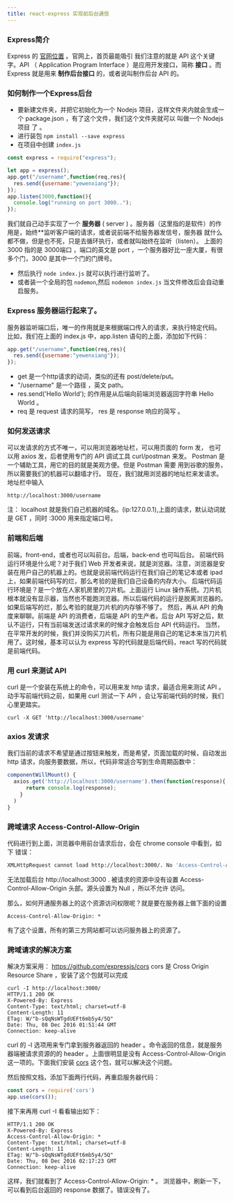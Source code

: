 ```yaml
---
title: react-express 实现前后台通信
---
```


### Express简介
Express 的 [官网位置](http://www.expressjs.com.cn/) 。官网上，首页最能吸引 我们注意的就是 API 这个关键字。API （ Application Program Interface ）是应用开发接口，简称 **接口** 。而 Express 就是用来 **制作后台接口** 的，或者说叫制作后台 API 的。

### 如何制作一个Express后台

- 要新建文件夹，并把它初始化为一个 Nodejs 项目，这样文件夹内就会生成一个 package.json ，有了这个文件，我们这个文件夹就可以 叫做一个 Nodejs 项目 了 。
- 进行装包 `npm install --save express`
- 在项目中创建 `index.js`

```js
const express = require("express");

let app = express();
app.get("/username",function(req,res){
  res.send({username:"yewenxiang"});
});
app.listen(3000,function(){
  console.log("running on port 3000..");
});
```
我们就自己动手实现了一个 **服务器** ( server ) 。服务器（这里指的是软件）的作用是，始终**监听客户端的请求，或者说前端不给服务器发信号，服务器 就什么都不做，但是也不死，只是去循环执行，或者就叫始终在监听（listen）。
上面的 3000 指的是 3000端口 ，端口的英文是 port ，一个服务器好比一座大厦，有很多个门，3000 是其中一个门的门牌号。

- 然后执行 `node index.js` 就可以执行进行监听了。
- 或者装一个全局的包 `nodemon`,然后 `nodemon index.js` 当文件修改后会自动重启服务。

### Express 服务器运行起来了。

服务器监听端口后，唯一的作用就是来根据端口传入的请求，来执行特定代码。
比如，我们在上面的 index.js 中，app.listen 语句的上面，添加如下代码：

```js
app.get("/username",function(req,res){
  res.send({username:"yewenxiang"});
});
```

- get 是一个http请求的动词，类似的还有 post/delete/put。
- "/username" 是一个路径 ，英文 path。
- res.send('Hello World'); 的作用是从后端向前端浏览器返回字符串 Hello World 。
- req 是 request 请求的简写， res 是 response 响应的简写 。

### 如何发送请求

可以发请求的方式不唯一，可以用浏览器地址栏，可以用页面的 form 发， 也可以用 axios 发，后者使用专门的 API 调试工具 curl/postman 来发。
Postman 是一个辅助工具，用它的目的就是美观方便。但是 Postman 需要 用到谷歌的服务，所以需要我们的机器可以翻墙才行。
现在，我们就用浏览器的地址栏来发请求。地址栏中输入

```
http://localhost:3000/username
```
注： localhost 就是我们自己机器的域名。(ip:127.0.0.1),上面的请求，默认动词就是 GET ，同时 :3000 用来指定端口号。

### 前端和后端

前端，front-end，或者也可以叫前台。后端，back-end 也可叫后台。
前端代码运行环境是什么呢？对于我们 Web 开发者来说，就是浏览器。注意，浏览器是安装在用户自己的机器上的。也就是说前端代码运行在我们自己的笔记本或者 ipad 上，如果前端代码写的烂，那么考验的是我们自己设备的内存大小。
后端代码运行环境是？是一个放在人家机房里的刀片机。上面运行 Linux 操作系统。刀片机根本就没有显示器，当然也不能跑浏览器。所以后端代码的运行是脱离浏览器的。如果后端写的烂，那么考验的就是刀片机的内存够不够了。
然后，再从 API 的角度来聊聊。前端是 API 的消费者，后端是 API 的生产者。后台 API 写好之后，默认不运行，只有当前端发送过请求来的时候才会触发后台 API 代码运行。
当然，在平常开发的时候，我们并没购买刀片机，所有只能是用自己的笔记本来当刀片机用了。这时候，基本可以认为 express 写的代码就是后端代码，react 写的代码就是前端代码。

### 用 curl 来测试 API

curl 是一个安装在系统上的命令，可以用来发 http 请求，最适合用来测试 API 。
动手写前端代码之前，如果用 curl 测试一下 API ，会让写前端代码的时候，我们心里更踏实。

```
curl -X GET 'http://localhost:3000/username'
```

### axios 发请求

我们当前的请求不希望是通过按钮来触发，而是希望，页面加载的时候，自动发出 http 请求，向服务要数据，所以，代码非常适合写到生命周期函数中：

```js
componentWillMount() {
  axios.get('http://localhost:3000/username').then(function(response){
      return console.log(response);
    }
  )
}
```

### 跨域请求 Access-Control-Allow-Origin

代码进行到上面，浏览器中用前台请求后台，会在 chrome console 中看到，如下 错误：

```bash
XMLHttpRequest cannot load http://localhost:3000/. No 'Access-Control-Allow-Origin' header is present on the requested resource. Origin 'null' is therefore not allowed access.
```
无法加载后台 http://localhost:3000 . 被请求的资源中没有设置 Access-Control-Allow-Origin 头部。源头设置为 Null ，所以不允许 访问。

那么，如何开通服务器上的这个资源访问权限呢？就是要在服务器上做下面的设置

```
Access-Control-Allow-Origin: *
```
有了这个设置，所有的第三方网站都可以访问服务器上的资源了。

### 跨域请求的解决方案

解决方案采用： https://github.com/expressjs/cors
cors 是 Cross Origin Resource Share ，安装了这个包就可以完成

```
curl -I http://localhost:3000/
HTTP/1.1 200 OK
X-Powered-By: Express
Content-Type: text/html; charset=utf-8
Content-Length: 11
ETag: W/"b-sQqNsWTgdUEFt6mb5y4/5Q"
Date: Thu, 08 Dec 2016 01:51:44 GMT
Connection: keep-alive
```
curl 的 -I 选项用来专门拿到服务器返回的 header 。命令返回的信息，就是服务器端被请求资源的的 header 。上面很明显是没有 Access-Control-Allow-Origin 这一项的。下面我们安装 [cors](https://www.npmjs.com/package/cors) 这个包，就可以解决这个问题。

然后按照文档，添加下面两行代码，再重启服务器代码：

```js
const cors = require('cors')
app.use(cors());
```

接下来再用 curl -I 看看输出如下：

```
HTTP/1.1 200 OK
X-Powered-By: Express
Access-Control-Allow-Origin: *
Content-Type: text/html; charset=utf-8
Content-Length: 11
ETag: W/"b-sQqNsWTgdUEFt6mb5y4/5Q"
Date: Thu, 08 Dec 2016 02:17:23 GMT
Connection: keep-alive
```

这样，我们就看到了 Access-Control-Allow-Origin: * 。
浏览器中，刷新一下，可以看到后台返回的 response 数据了。错误没有了。
